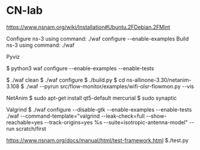 # CN-lab

https://www.nsnam.org/wiki/Installation#Ubuntu.2FDebian.2FMint


Configure ns-3 using command: ./waf configure --enable-examples
Build ns-3 using command: ./waf

Pyviz

$ python3 waf configure --enable-examples --enable-tests

$ ./waf clean
$ ./waf configure
$ ./build.py 
$ cd ns-allinone-3.30/netanim-3.108
$ ./waf --pyrun src/flow-monitor/examples/wifi-olsr-flowmon.py --vis

NetAnim
$ sudo apt-get install qt5-default mercurial
$ sudo synaptic

Valgrind
$ ./waf configure --disable-gtk --enable-examples --enable-tests
./waf --command-template="valgrind --leak-check=full --show-reachable=yes --track-origins=yes %s --suite=isotropic-antenna-model" --run scratch/first

https://www.nsnam.org/docs/manual/html/test-framework.html
$./test.py
